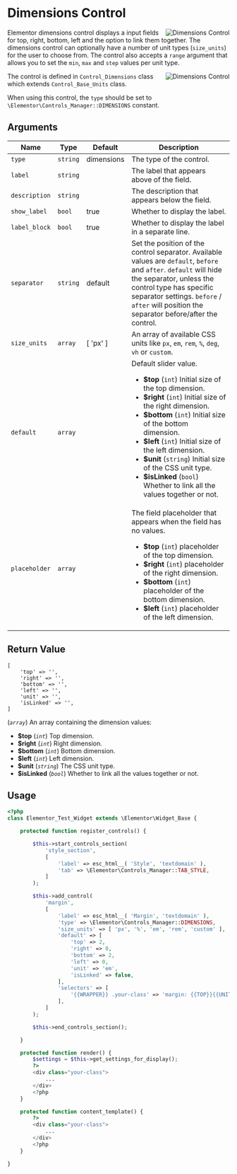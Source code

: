 # Dimensions Control

<Badge type="tip" vertical="top" text="Elementor Core" /> <Badge type="warning" vertical="top" text="Basic" />

<img :src="$withBase('/assets/img/controls/control-dimensions.png')" alt="Dimensions Control" style="float: right;">

Elementor dimensions control displays a input fields for top, right, bottom, left and the option to link them together. The dimensions control can optionally have a number of unit types (`size_units`) for the user to choose from. The control also accepts a `range` argument that allows you to set the `min`, `max` and `step` values per unit type.

<img :src="$withBase('/assets/img/controls/control-dimensions2.png')" alt="Dimensions Control" style="float: right;">

The control is defined in `Control_Dimensions` class which extends `Control_Base_Units` class.

When using this control, the `type` should be set to `\Elementor\Controls_Manager::DIMENSIONS` constant.

## Arguments

<table>
	<thead>
		<tr>
			<th>Name</th>
			<th>Type</th>
			<th>Default</th>
			<th>Description</th>
		</tr>
	</thead>
	<tbody>
		<tr>
			<td><code>type</code></td>
			<td><code>string</code></td>
			<td>dimensions</td>
			<td>The type of the control.</td>
		</tr>
		<tr>
			<td><code>label</code></td>
			<td><code>string</code></td>
			<td></td>
			<td>The label that appears above of the field.</td>
		</tr>
		<tr>
			<td><code>description</code></td>
			<td><code>string</code></td>
			<td></td>
			<td>The description that appears below the field.</td>
		</tr>
		<tr>
			<td><code>show_label</code></td>
			<td><code>bool</code></td>
			<td>true</td>
			<td>Whether to display the label.</td>
		</tr>
		<tr>
			<td><code>label_block</code></td>
			<td><code>bool</code></td>
			<td>true</td>
			<td>Whether to display the label in a separate line.</td>
		</tr>
		<tr>
			<td><code>separator</code></td>
			<td><code>string</code></td>
			<td>default</td>
			<td>Set the position of the control separator. Available values are <code>default</code>, <code>before</code> and <code>after</code>. <code>default</code> will hide the separator, unless the control type has specific separator settings. <code>before</code> / <code>after</code> will position the separator before/after the control.</td>
		</tr>
		<tr>
			<td><code>size_units</code></td>
			<td><code>array</code></td>
			<td>[ 'px' ]</td>
			<td>An array of available CSS units like <code>px</code>, <code>em</code>, <code>rem</code>, <code>%</code>, <code>deg</code>, <code>vh</code> or <code>custom</code>.</td>
		</tr>
		<tr>
			<td><code>default</code></td>
			<td><code>array</code></td>
			<td></td>
			<td>
				Default slider value.
				<ul>
					<li><strong>$top</strong> (<code>int</code>) Initial size of the top dimension.</li>
					<li><strong>$right</strong> (<code>int</code>) Initial size of the right dimension.</li>
					<li><strong>$bottom</strong> (<code>int</code>) Initial size of the bottom dimension.</li>
					<li><strong>$left</strong> (<code>int</code>) Initial size of the left dimension.</li>
					<li><strong>$unit</strong> (<code>string</code>) Initial size of the CSS unit type.</li>
					<li><strong>$isLinked</strong> (<code>bool</code>) Whether to link all the values together or not.</li>
				</ul>
			</td>
		</tr>
		<tr>
			<td><code>placeholder</code></td>
			<td><code>array</code></td>
			<td></td>
			<td>
				The field placeholder that appears when the field has no values.
				<ul>
					<li><strong>$top</strong> (<code>int</code>) placeholder of the top dimension.</li>
					<li><strong>$right</strong> (<code>int</code>) placeholder of the right dimension.</li>
					<li><strong>$bottom</strong> (<code>int</code>) placeholder of the bottom dimension.</li>
					<li><strong>$left</strong> (<code>int</code>) placeholder of the left dimension.</li>
				</ul>
			</td>
		</tr>
	</tbody>
</table>

## Return Value

```
[
	'top' => '',
	'right' => '',
	'bottom' => '',
	'left' => '',
	'unit' => '',
	'isLinked' => '',
]
```

(_`array`_) An array containing the dimension values:

* **$top** (_`int`_) Top dimension.
* **$right** (_`int`_) Right dimension.
* **$bottom** (_`int`_) Bottom dimension.
* **$left** (_`int`_) Left dimension.
* **$unit** (_`string`_) The CSS unit type.
* **$isLinked** (_`bool`_) Whether to link all the values together or not.

## Usage

```php {14-44,53-55,61-63}
<?php
class Elementor_Test_Widget extends \Elementor\Widget_Base {

	protected function register_controls() {

		$this->start_controls_section(
			'style_section',
			[
				'label' => esc_html__( 'Style', 'textdomain' ),
				'tab' => \Elementor\Controls_Manager::TAB_STYLE,
			]
		);

		$this->add_control(
			'margin',
			[
				'label' => esc_html__( 'Margin', 'textdomain' ),
				'type' => \Elementor\Controls_Manager::DIMENSIONS,
				'size_units' => [ 'px', '%', 'em', 'rem', 'custom' ],
				'default' => [
					'top' => 2,
					'right' => 0,
					'bottom' => 2,
					'left' => 0,
					'unit' => 'em',
					'isLinked' => false,
				],
				'selectors' => [
					'{{WRAPPER}} .your-class' => 'margin: {{TOP}}{{UNIT}} {{RIGHT}}{{UNIT}} {{BOTTOM}}{{UNIT}} {{LEFT}}{{UNIT}};',
				],
			]
		);

		$this->end_controls_section();

	}

	protected function render() {
		$settings = $this->get_settings_for_display();
		?>
		<div class="your-class">
			...
		</div>
		<?php
	}

	protected function content_template() {
		?>
		<div class="your-class">
			...
		</div>
		<?php
	}

}
```
